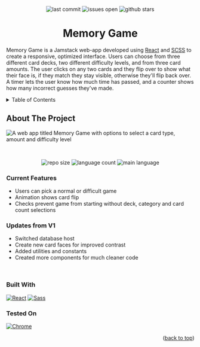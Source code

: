 <a name='top'></a>
<div align='center'>

![last commit][last-commit]
![issues open][issues-open]
![github stars][stars]

<h1><strong>Memory Game</strong></h1>
</div>

Memory Game is a Jamstack web-app developed using [React](react-url) and [SCSS](sass-url) to create a responsive, optimized interface. Users can choose from three different card decks, two different difficulty levels, and from three card amounts.  The user clicks on any two cards and they flip over to show what their face is, if they match they stay visible, otherwise they'll flip back over.  A timer lets the user know how much time has passed, and a counter shows how many incorrect guesses they've made.

<details>
  <summary>Table of Contents</summary>
  <ul>
    <li>
        <a href='#about-the-project'>About The Project</a>
        </li>
         <ul>
        <li><a href='#current-features'>Current Features</a></li>
        <li><a href='#updates-from-v1'>Updates from V1</a></li>
        <li><a href='#built-with'>Built With</a></li>
        <li><a href='#tested-on'>Tested On</a></li>
        </ul>
</ul>
</details>

## <strong>About The Project</strong>

![A web app titled Memory Game with options to select a card type, amount and difficulty level](./src/img/screenshot.png)

<br>

<div align='center'>

![repo size][repo-size]
![language count][language-count]
![main language][main-language]

</div>

### <strong>Current Features</strong>
- Users can pick a normal or difficult game
- Animation shows card flip
- Checks prevent game from starting without deck, category and card count selections

### <strong>Updates from V1</strong>
- Switched database host
- Create new card faces for improved contrast
- Added utilities and constants
- Created more components for much cleaner code

<br>

### <strong>Built With</strong>

[![React][react.js]][react-url]
[![Sass][sass]][sass-url]


### <strong>Tested On</strong>

[![Chrome][chrome]][chrome-url]
<p align='right'>(<a href='#top'>back to top</a>)</p>


[issues-open]: https://img.shields.io/github/issues/alleycaaat/memory-card-game?color=blue&logo=github

[repo-size]: https://img.shields.io/github/repo-size/alleycaaat/memory-card-game?color=red&logo=github

[language-count]: https://img.shields.io/github/languages/count/alleycaaat/memory-card-game?color=orange&logo=github

[main-language]: https://img.shields.io/github/languages/top/alleycaaat/memory-card-game?color=yellow&logo=github

[last-commit]: https://img.shields.io/github/last-commit/alleycaaat/memory-card-game?logo=github

[stars]: https://img.shields.io/github/stars/alleycaaat/memory-card-game?color=purple&logo=github

[linkedin]: https://img.shields.io/badge/-LinkedIn-black.svg?style=for-the-badge&logo=linkedin&colorB=555
[linkedin-url]: https://linkedin.com/in/achulslander

[product-screenshot]: images/screenshot.png

[react.js]: https://img.shields.io/badge/React-20232A?style=for-the-badge&logo=react&logoColor=61DAFB
[react-url]: https://reactjs.org/

[sass]: https://img.shields.io/badge/Sass-CC6699?style=for-the-badge&logo=sass&logoColor=white
[sass-url]: https://sass-lang.com/

[chrome]: https://img.shields.io/badge/Google_chrome-4285F4?style=for-the-badge&logo=Google-chrome&logoColor=white
[chrome-url]: https://www.google.com/chrome/

[github]: https://img.shields.io/badge/GitHub-100000?style=for-the-badge&logo=github&logoColor=white

[codepen]: https://img.shields.io/badge/Codepen-000000?style=for-the-badge&logo=codepen&logoColor=white
[codepen-url]: https://codepen.io/alleycaaat

[twitter]: https://img.shields.io/badge/Twitter-1DA1F2?style=for-the-badge&logo=twitter&logoColor=white
[twitter-url]: https://twitter.com/achulslander

[hashnode]: https://img.shields.io/badge/Hashnode-2962FF?style=for-the-badge&logo=hashnode&logoColor=white
[hashnode-url]: https://hashnode.com/@alleycaaat

[discord]:https://img.shields.io/badge/Discord-7289DA?style=for-the-badge&logo=discord&logoColor=white
[discord-url]: https://discordapp.com/users/427569685366833174
